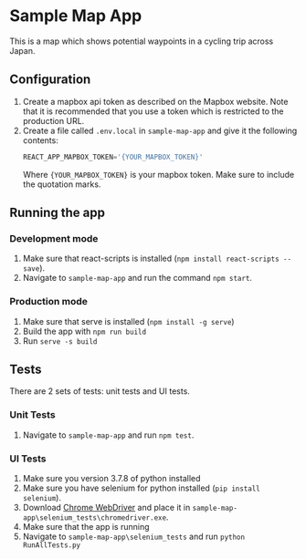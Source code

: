 # Sample Map App
This is a map which shows potential waypoints in a cycling trip across Japan.

## Configuration
1. Create a mapbox api token as described on the Mapbox website. Note that it is recommended that you use a token which is restricted to the production URL.
1. Create a file called `.env.local` in `sample-map-app` and give it the following contents:
    ```javascript
    REACT_APP_MAPBOX_TOKEN='{YOUR_MAPBOX_TOKEN}'
    ```
    Where `{YOUR_MAPBOX_TOKEN}` is your mapbox token. Make sure to include the quotation marks.

## Running the app
### Development mode
1. Make sure that react-scripts is installed (`npm install react-scripts --save`).
1. Navigate to `sample-map-app` and run the command `npm start`.

### Production mode
1. Make sure that serve is installed (`npm install -g serve`)
1. Build the app with `npm run build`
1. Run `serve -s build`

## Tests
There are 2 sets of tests: unit tests and UI tests.

### Unit Tests
1. Navigate to `sample-map-app` and run `npm test`.

### UI Tests
1. Make sure you version 3.7.8 of python installed
1. Make sure you have selenium for python installed (`pip install selenium`).
1. Download [Chrome WebDriver](https://chromedriver.chromium.org/downloads) and place it in `sample-map-app\selenium_tests\chromedriver.exe`.
1. Make sure that the app is running
1. Navigate to `sample-map-app\selenium_tests` and run `python RunAllTests.py`